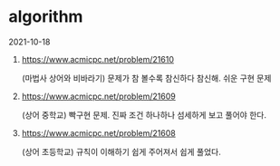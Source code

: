 # algorithm

2021-10-18

1. https://www.acmicpc.net/problem/21610

   (마법사 상어와 비바라기) 문제가 참 볼수록 참신하다 참신해. 쉬운 구현 문제

2. https://www.acmicpc.net/problem/21609

   (상어 중학교) 빡구현 문제. 진짜 조건 하나하나 섬세하게 보고 풀어야 한다.

3. https://www.acmicpc.net/problem/21608

   (상어 초등학교) 규칙이 이해하기 쉽게 주어져서 쉽게 풀었다. 